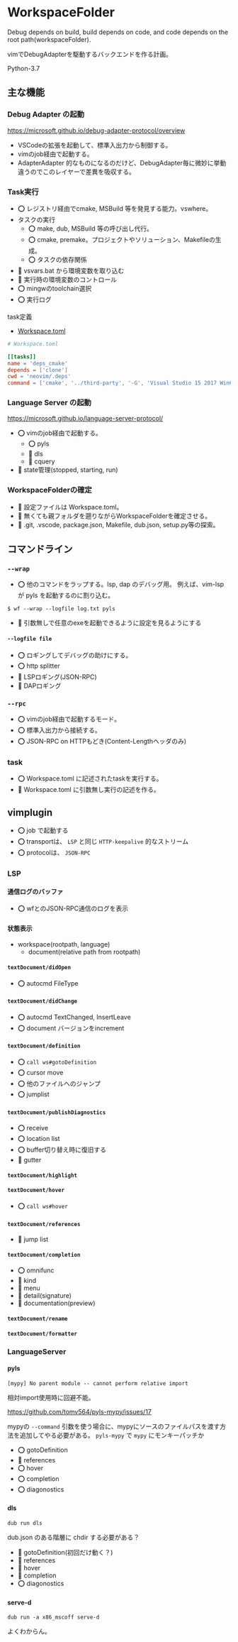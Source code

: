 # WorkspaceFolder

Debug depends on build, build depends on code, and code depends on the root path(workspaceFolder).

vimでDebugAdapterを駆動するバックエンドを作る計画。

Python-3.7

## 主な機能

### Debug Adapter の起動

https://microsoft.github.io/debug-adapter-protocol/overview

* VSCodeの拡張を起動して、標準入出力から制御する。
* vimのjob経由で起動する。
* AdapterAdapter 的なものになるのだけど、DebugAdapter毎に微妙に挙動違うのでこのレイヤーで差異を吸収する。

### Task実行

* ⭕️ レジストリ経由でcmake, MSBuild 等を発見する能力。vswhere。
* タスクの実行
    * ⭕️ make, dub, MSBuild 等の呼び出し代行。
    * ⭕️ cmake, premake。プロジェクトやソリューション、Makefileの生成。
    * ⭕️ タスクの依存関係
* 🔨 vsvars.bat から環境変数を取り込む
* 🔨 実行時の環境変数のコントロール
* ⭕️ mingwのtoolchain選択
* ⭕️ 実行ログ

task定義

* [Workspace.toml](./neovim/Workspace.toml)

```toml
# Workspace.toml

[[tasks]]
name = 'deps_cmake'
depends = ['clone']
cwd = 'neovim/.deps'
command = ['cmake', '../third-party', '-G', 'Visual Studio 15 2017 Win64']
```

### Language Server の起動

https://microsoft.github.io/language-server-protocol/

* ⭕️ vimのjob経由で起動する。
    * ⭕️ pyls
    * 🔨 dls
    * 🔨 cquery
* 🔨 state管理(stopped, starting, run)

### WorkspaceFolderの確定

* 🔨 設定ファイルは Workspace.toml。
* 🔨 無くても親フォルダを遡りながらWorkspaceFolderを確定させる。
* 🔨 .git, .vscode, package.json, Makefile, dub.json, setup.py等の探索。

## コマンドライン

### `--wrap`

* ⭕️ 他のコマンドをラップする。lsp, dap のデバッグ用。 例えば、vim-lsp が pyls を起動するのに割り込む。

`$ wf --wrap --logfile log.txt pyls`

* 🔨 引数無しで任意のexeを起動できるように設定を見るようにする

#### `--logfile file`

* ⭕️ ロギングしてデバッグの助けにする。
* ⭕️ http splitter
* 🔨 LSPロギング(JSON-RPC)
* 🔨 DAPロギング

### `--rpc`

* ⭕️ vimのjob経由で起動するモード。
* ⭕️ 標準入出力から接続する。
* ⭕️ JSON-RPC on HTTPもどき(Content-Lengthヘッダのみ)

### task

* ⭕️ Workspace.toml に記述されたtaskを実行する。
* 🔨 Workspace.toml に引数無し実行の記述を作る。

## vimplugin

* ⭕️ job で起動する
* ⭕️ transportは、 `LSP` と同じ `HTTP-keepalive` 的なストリーム
* ⭕️ protocolは、 `JSON-RPC`

### LSP

#### 通信ログのバッファ

* ⭕️ wfとのJSON-RPC通信のログを表示

#### 状態表示

* workspace(rootpath, language)
    * document(relative path from rootpath)

#### `textDocument/didOpen`

* ⭕️ autocmd FileType

#### `textDocument/didChange`

* ⭕️ autocmd TextChanged, InsertLeave
* ⭕️ document バージョンをincrement

#### `textDocument/definition`

* ⭕️ `call ws#gotoDefinition`
* ⭕️ cursor move
* ⭕️ 他のファイルへのジャンプ
* ⭕️ jumplist

#### `textDocument/publishDiagnostics`

* ⭕️ receive
* ⭕️ location list
* ⭕️ buffer切り替え時に復旧する
* 🔨 gutter

#### `textDocument/highlight`

#### `textDocument/hover`

* ⭕️ `call ws#hover`

#### `textDocument/references`

* 🔨 jump list

#### `textDocument/completion`

* ⭕️ omnifunc
* 🔨 kind
* 🔨 menu
* 🔨 detail(signature)
* 🔨 documentation(preview)

#### `textDocument/rename`

#### `textDocument/formatter`

### LanguageServer

#### pyls

```
[mypy] No parent module -- cannot perform relative import
```

相対import使用時に回避不能。

https://github.com/tomv564/pyls-mypy/issues/17

mypyの `--command` 引数を使う場合に、mypyにソースのファイルパスを渡す方法を追加してやる必要がある。
`pyls-mypy` で `mypy` にモンキーパッチか

* ⭕️ gotoDefinition
* 🔨 references
* ⭕️ hover
* ⭕️ completion
* ⭕️ diagonostics

#### dls

`dub run dls`

dub.json のある階層に chdir する必要がある？

* 🔨 gotoDefinition(初回だけ動く？)
* 🔨 references
* 🔨 hover
* 🔨 completion
* ⭕️ diagonostics

#### serve-d

`dub run -a x86_mscoff serve-d`

よくわからん。

